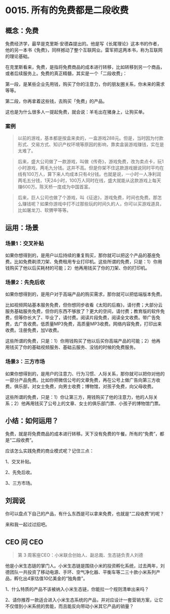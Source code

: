 # 0015. 所有的免费都是二段收费

## 概念：免费
免费经济学，最早是克里斯·安德森提出的。他是写《长尾理论》这本书的作者，他的另一本书《免费》，同样撼动了整个互联网业。雷军把这两本书，称为互联网的理论基础。

在克里斯看来，免费，是指将免费商品的成本进行转移，比如转移到另一个商品，或者后续服务上。免费的真正精髓，其实是一个「二段收费」：

第一段，是某些企业先用钱，购买了你的注意力，你的朋友圈关系，你未来的需求等等。

第二段，你再拿着这些钱，去购买「免费」的产品。

这也是为什么很多人一提起免费，就会说：羊毛出在猪身上，让狗买单。

### 案例

> 以前的游戏，基本都是按盒来卖的，一盒游戏288元。但是，当时因为付款形式、交易方式、知识产权环境等原因的影响，靠卖盒装游戏赚钱，实在是太难了。

> 后来，盛大公司做了一款游戏，叫做《传奇》，游戏免费，改为卖点卡，玩1小时游戏，两毛九分钱。这并不高。但是你架不住这款游戏据说同时平均在线有100万人，算下来人均成本只有4分钱。也就是说，一小时一人净利润两毛五分钱，1天24小时，100万人同时在线，盛大就能从这款游戏上每天赚600万。陈天桥一度成为中国首富。

> 后来，巨人公司也做了个游戏，叫《征途》，游戏免费，时间也免费。那怎么赚钱呢？如果你游戏中打不过那些玩的时间久的人，你可以买游戏道具，比如屠龙刀、软猬甲等等。

## 运用：场景

### 场景1：交叉补贴

如果你想得到的，是用户以后持续的重复购买，那你就可以把这个产品的基座免费。比如免费剃须刀架、免费租用专业打印机。这些所谓的免费，只是：1）你用钱购买了他以后买耗材的可能；2）他再用钱买了你的刀架、你的打印机。 

### 场景2：先免后收

如果你想得到的，是用户对于高端产品的购买需求，那你就可以把低端版本免费。

比如视频网站基本服务免费，但你想同步收看《太阳的后裔》，请付费；大部分云服务基础服务免费，但你的东西不够放了？更大的空间，请付费；教育版的软件免费，但等你长大了、毕业了，请付费。阅读片段免费，阅读全文收费。带广告免费，去广告收费。低质量MP3免费，高质量MP3收费。网络内容免费，打印出来收费。注册免费，加V收费。

这些所谓的免费，只是：1）你用钱购买了他以后买你高端产品的可能；2）他再用钱买了你的基础视频服务、基础云服务、没钱的时候的免费服务。

### 场景3：三方市场

如果你想得到的，是用户的注意力、行为习惯、人际关系，那你就可以把你对他的一部分产品免费。比如你把微信公号的文章免费，再在公号上做广告向第三方收费。俱乐部，对女士免费，向男士收费；博物馆，对孩子免费，向父母收费。

这些所谓的免费，只是：1）你让第三方，用钱购买了他的注意力，他的人际关系；2）他再用钱买了公号上的文章、女士的俱乐部门票、小孩子的博物馆门票。

## 小结：如何运用？

免费，就是将免费商品的成本进行转移。天下没有免费的午餐。所有的“免费”，都是“二段收费”。

应该怎么实践免费的商业模式呢？记住三点：

1、交叉补贴。

2、先免后收。

3、三方市场。


## 刘润说
你可以盘点下自己的产品，有什么东西是可以拿来免费，也就是“二段收费”的呢？

来和我一起过过招吧。

## CEO 问 CEO
> 第 3 周客座CEO：小米联合创始人、副总裁、生态链负责人刘德

他是小米生态链的掌门人。小米生态链是围绕小米的投资孵化系统，过去两年，刘德团队一共投资了移动电源、手环、空气净化器、平衡车等二三十款小米系列产品，孵化出4家估值10亿美金的“独角兽”。

1、什么特质的产品不该被纳入小米生态链，你能拉一个规则清单出来吗？

2、请你推荐一款适合进入小米生态系统的产品，并对应设计一套营销方案，让它不仅借到小米系统的势能，而且能反向带动小米其它产品的销量？

